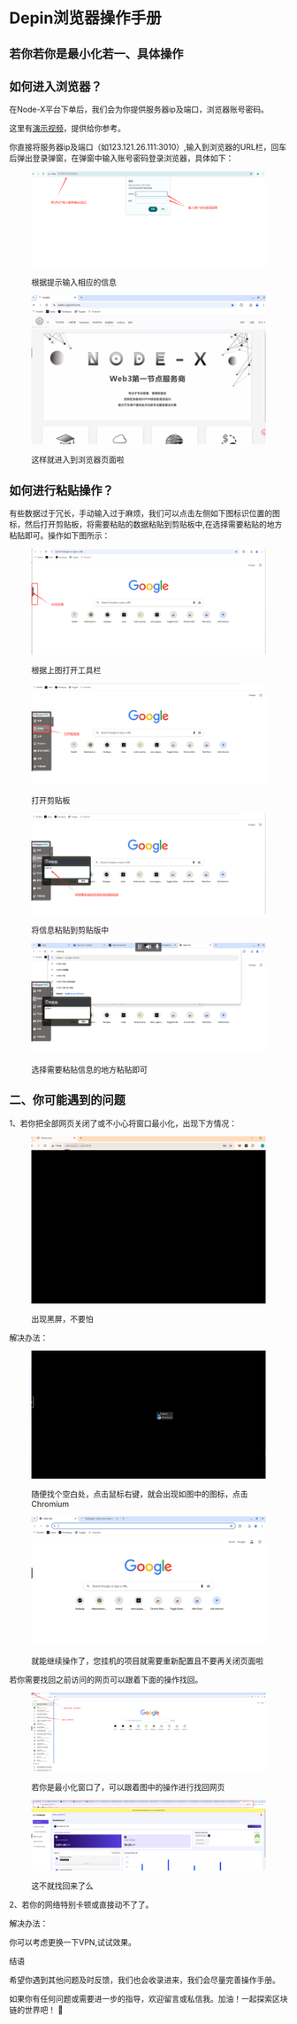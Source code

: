 # Depin浏览器操作手册

## 若你若你是最小化若一、具体操作

## 如何进入浏览器？

在Node-X平台下单后，我们会为你提供服务器ip及端口，浏览器账号密码。

这里有[演示视频](https://www.youtube.com/watch?v=nsNJt2drGbg)，提供给你参考。

你直接将服务器ip及端口（如123.121.26.111:3010）,输入到浏览器的URL栏，回车后弹出登录弹窗，在弹窗中输入账号密码登录浏览器，具体如下：

<figure><img src="../../../.gitbook/assets/微信图片_20241105144223.png" alt=""><figcaption><p>根据提示输入相应的信息</p></figcaption></figure>

<figure><img src="../../../.gitbook/assets/微信图片_20241107113606.png" alt=""><figcaption><p>这样就进入到浏览器页面啦</p></figcaption></figure>

## 如何进行粘贴操作？

有些数据过于冗长，手动输入过于麻烦，我们可以点击左侧如下图标识位置的图标，然后打开剪贴板，将需要粘贴的数据粘贴到剪贴板中,在选择需要粘贴的地方粘贴即可。操作如下图所示：

<figure><img src="../../../.gitbook/assets/微信图片_20241107162751.png" alt=""><figcaption><p>根据上图打开工具栏</p></figcaption></figure>

<figure><img src="../../../.gitbook/assets/微信图片_20241107162819.png" alt=""><figcaption><p>打开剪贴板</p></figcaption></figure>

<figure><img src="../../../.gitbook/assets/微信图片_20241107162824.png" alt=""><figcaption><p>将信息粘贴到剪贴版中</p></figcaption></figure>

<figure><img src="../../../.gitbook/assets/微信图片_20241107162827.png" alt=""><figcaption><p>选择需要粘贴信息的地方粘贴即可</p></figcaption></figure>



## 二、你可能遇到的问题

1、若你把全部网页关闭了或不小心将窗口最小化，出现下方情况：

<figure><img src="../../../.gitbook/assets/微信图片_20241107112858.png" alt=""><figcaption><p>出现黑屏，不要怕</p></figcaption></figure>

解决办法：

<figure><img src="../../../.gitbook/assets/微信图片_20241107112909.png" alt=""><figcaption><p>随便找个空白处，点击鼠标右键，就会出现如图中的图标，点击Chromium</p></figcaption></figure>

<figure><img src="../../../.gitbook/assets/微信图片_20241107112913.png" alt=""><figcaption><p>就能继续操作了，您挂机的项目就需要重新配置且不要再关闭页面啦</p></figcaption></figure>

若你需要找回之前访问的网页可以跟着下面的操作找回。

<figure><img src="../../../.gitbook/assets/微信图片_20241109105456.png" alt=""><figcaption><p>若你是最小化窗口了，可以跟着图中的操作进行找回网页</p></figcaption></figure>

<figure><img src="../../../.gitbook/assets/微信图片_20241109105508.png" alt=""><figcaption><p>这不就找回来了么</p></figcaption></figure>

2、若你的网络特别卡顿或直接动不了了。

解决办法：

你可以考虑更换一下VPN,试试效果。



结语

希望你遇到其他问题及时反馈，我们也会收录进来，我们会尽量完善操作手册。

如果你有任何问题或需要进一步的指导，欢迎留言或私信我。加油！一起探索区块链的世界吧！ 🚀
